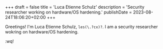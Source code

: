 +++
draft = false
title = 'Luca Etienne Schulz'
description = 'Security researcher working on hardware/OS hardening.'
publishDate = 2023-08-24T18:06:20+02:00
+++

Greetings! I'm Luca Etienne Schulz, `les(\.?cx)?`. I am a security researcher wokring on hardware/OS hardening.

:wq!